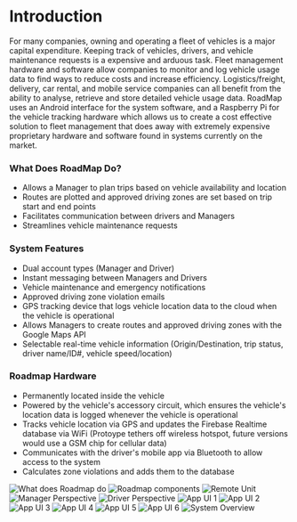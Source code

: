 # Introduction #

For many companies, owning and operating a fleet of vehicles is a major capital expenditure.  Keeping track of vehicles, drivers, and vehicle maintenance requests is a expensive and arduous task. Fleet management hardware and software allow companies to monitor and  log vehicle usage data to find ways to reduce costs and increase efficiency.  Logistics/freight, delivery, car rental, and mobile service companies can all benefit from the ability to analyse, retrieve and store detailed vehicle usage data.  RoadMap uses an Android interface for the system software, and a Raspberry Pi for the vehicle tracking hardware which allows us to create a cost effective solution to fleet management that does away with extremely expensive proprietary hardware and software found in systems currently on the market. 

### What Does RoadMap Do? ###

* Allows a Manager to plan trips based on vehicle availability and location
* Routes are plotted and approved driving zones are set based on trip start and end points
* Facilitates communication between drivers and Managers
* Streamlines vehicle maintenance requests

### System Features ###

* Dual account types (Manager and Driver)
* Instant messaging between Managers and Drivers
* Vehicle maintenance and emergency notifications
* Approved driving zone violation emails
* GPS tracking device that logs vehicle location data to the cloud when the vehicle is operational
* Allows Managers to create routes and approved driving zones with the Google Maps API
* Selectable real-time vehicle information (Origin/Destination, trip status, driver name/ID#, vehicle speed/location)


### Roadmap Hardware ###

* Permanently located inside the vehicle
* Powered by the vehicle's accessory circuit, which ensures the vehicle's location data is logged whenever the vehicle is operational
* Tracks vehicle location via GPS and updates the Firebase Realtime database via WiFi (Protoype tethers off wireless hotspot, future versions would use a GSM chip for cellular data)
* Communicates with the driver's mobile app via Bluetooth to allow access to the system 
* Calculates zone violations and adds them to the database

![What does Roadmap do](graphics/What_does_roadmap_do.jpg)
![Roadmap components](graphics/roadmap_components.jpg)
![Remote Unit](graphics/remote_unit.jpg)
![Manager Perspective](graphics/app_flow_manager_perspective.jpg)
![Driver Perspective](graphics/app_flow_driver_perspective.jpg)
![App UI 1](graphics/app_user_interfaces_1.jpg)
![App UI 2](graphics/app_user_interfaces_2.jpg)
![App UI 3](graphics/app_user_interfaces_3.jpg)
![App UI 4](graphics/app_user_interfaces_4.jpg)
![App UI 5](graphics/app_user_interfaces_5.jpg)
![App UI 6](graphics/app_user_interfaces_6.jpg)
![System Overview](graphics/system_overview.jpg)
